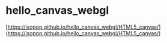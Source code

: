 # hello_canvas_webgl

[https://isoppp.github.io/hello_canvas_webgl/HTML5_canvas/]
(https://isoppp.github.io/hello_canvas_webgl/HTML5_canvas/)